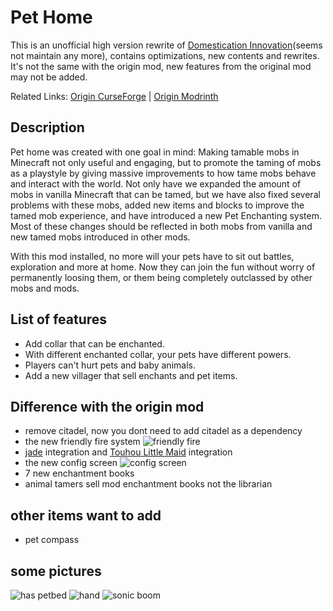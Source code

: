 # Pet Home

This is an unofficial high version rewrite of [Domestication Innovation](https://modrinth.com/mod/domestication-innovation)(seems not maintain any more), contains optimizations, new contents and rewrites. It's not the same with the origin mod, new features from the original mod may not be added.


Related Links: [Origin CurseForge](https://www.curseforge.com/minecraft/mc-mods/domestication-innovation) | [Origin Modrinth](https://modrinth.com/mod/domestication-innovation)
## Description

Pet home was created with one goal in mind: Making tamable mobs in Minecraft not only useful and engaging, but to promote the taming of mobs as a playstyle by giving massive improvements to how tame mobs behave and interact with the world. Not only have we expanded the amount of mobs in vanilla Minecraft that can be tamed, but we have also fixed several problems with these mobs, added new items and blocks to improve the tamed mob experience, and have introduced a new Pet Enchanting system. Most of these changes should be reflected in both mobs from vanilla and new tamed mobs introduced in other mods.

With this mod installed, no more will your pets have to sit out battles, exploration and more at home. Now they can join the fun without worry of permanently loosing them, or them being completely outclassed by other mobs and mods.

## List of features

- Add collar that can be enchanted.
- With different enchanted collar, your pets have different powers.
- Players can't hurt pets and baby animals.
- Add a new villager that sell enchants and pet items.
## Difference with the origin mod
- remove citadel, now you dont need to add citadel as a dependency
- the new friendly fire system
  ![friendly fire](https://cdn.modrinth.com/data/cached_images/029b2f2060ef7b4134e149e60920eaafde7a5c1b_0.webp)
- [jade](https://modrinth.com/mod/jade) integration and [Touhou Little Maid](https://modrinth.com/mod/touhou-little-maid) integration
- the new config screen
  ![config screen](https://cdn.modrinth.com/data/cached_images/1333f626af50bfd15233076c8b0e9c1a29e4ea1b_0.webp)
- 7 new enchantment books
- animal tamers sell mod enchantment books not the librarian
## other items want to add

- pet compass

## some pictures
![has petbed](https://cdn.modrinth.com/data/cached_images/ec137249f938c6170a7cc6fa85d66d76339d44d4.png)
![hand](https://cdn.modrinth.com/data/cached_images/ad532a01c32a3ae172bcd7bf4776fc376e212502.png)
![sonic boom](https://cdn.modrinth.com/data/cached_images/7d7f37f8120281c14b6aeec0da54334fc015bbb9.jpeg)
